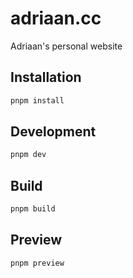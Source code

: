 # adriaan.cc

Adriaan's personal website

## Installation

```bash
pnpm install
```

## Development

```bash
pnpm dev
```

## Build

```bash
pnpm build
```

## Preview

```bash
pnpm preview
```
